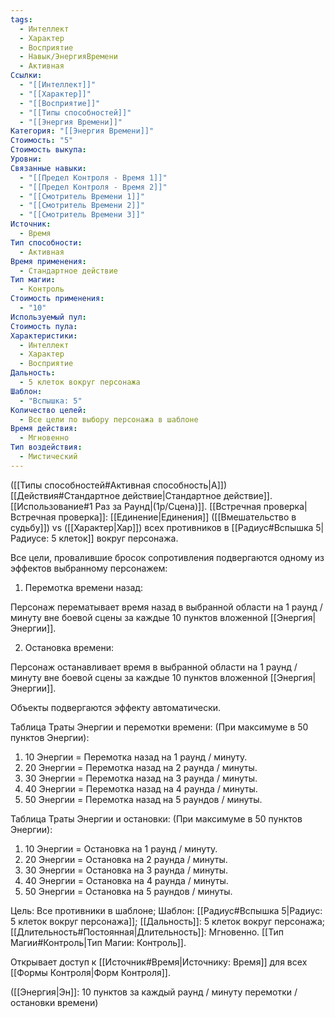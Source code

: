 ```yaml
---
tags:
  - Интеллект
  - Характер
  - Восприятие
  - Навык/ЭнергияВремени
  - Активная
Ссылки:
  - "[[Интеллект]]"
  - "[[Характер]]"
  - "[[Восприятие]]"
  - "[[Типы способностей]]"
  - "[[Энергия Времени]]"
Категория: "[[Энергия Времени]]"
Стоимость: "5"
Стоимость выкупа: 
Уровни: 
Связанные навыки:
  - "[[Предел Контроля - Время 1]]"
  - "[[Предел Контроля - Время 2]]"
  - "[[Смотритель Времени 1]]"
  - "[[Смотритель Времени 2]]"
  - "[[Смотритель Времени 3]]"
Источник:
  - Время
Тип способности:
  - Активная
Время применения:
  - Стандартное действие
Тип магии:
  - Контроль
Стоимость применения:
  - "10"
Используемый пул: 
Стоимость пула: 
Характеристики:
  - Интеллект
  - Характер
  - Восприятие
Дальность:
  - 5 клеток вокруг персонажа
Шаблон:
  - "Вспышка: 5"
Количество целей:
  - Все цели по выбору персонажа в шаблоне
Время действия:
  - Мгновенно
Тип воздействия:
  - Мистический
---
```

([[Типы способностей#Активная способность|А]]) [[Действия#Стандартное действие|Стандартное действие]]. [[Использование#1 Раз за Раунд|(1р/Сцена)]]. [[Встречная проверка|Встречная проверка]]: [[Единение|Единения]] ([[Вмешательство в  судьбу]]) vs ([[Характер|Хар]]) всех противников в [[Радиус#Вспышка 5|Радиусе: 5 клеток]] вокруг персонажа. 

Все цели, провалившие бросок сопротивления подвергаются одному из эффектов выбранному персонажем:

1. Перемотка времени назад:

Персонаж перематывает время назад в выбранной области на 1 раунд / минуту вне боевой сцены за каждые 10 пунктов вложенной [[Энергия|Энергии]]. 

2. Остановка времени:

Персонаж останавливает время в выбранной области на 1 раунд / минуту вне боевой сцены за каждые 10 пунктов вложенной [[Энергия|Энергии]]. 

Объекты подвергаются эффекту автоматически. 

Таблица Траты Энергии и перемотки времени:
(При максимуме в 50 пунктов Энергии):

1. 10 Энергии = Перемотка назад на 1 раунд / минуту.
2. 20 Энергии = Перемотка назад на 2 раунда / минуты.
3. 30 Энергии = Перемотка назад на 3 раунда / минуты. 
4. 40 Энергии = Перемотка назад на 4 раунда / минуты. 
5. 50 Энергии = Перемотка назад на 5 раундов / минуты. 

Таблица Траты Энергии и остановки:
(При максимуме в 50 пунктов Энергии):

1. 10 Энергии = Остановка на 1 раунд / минуту.
2. 20 Энергии = Остановка на 2 раунда / минуты.
3. 30 Энергии = Остановка на 3 раунда / минуты. 
4. 40 Энергии = Остановка на 4 раунда / минуты. 
5. 50 Энергии = Остановка на 5 раундов / минуты. 

Цель: Все противники в шаблоне; Шаблон: [[Радиус#Вспышка 5|Радиус: 5 клеток вокруг персонажа]]; [[Дальность]]: 5 клеток вокруг персонажа; [[Длительность#Постоянная|Длительность]]: Мгновенно. [[Тип Магии#Контроль|Тип Магии: Контроль]]. 

Открывает доступ к [[Источник#Время|Источнику: Время]] для всех [[Формы Контроля|Форм Контроля]]. 

([[Энергия|Эн]]: 10 пунктов за каждый раунд / минуту перемотки / остановки времени)